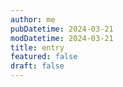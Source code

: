 ```yaml
---
author: me
pubDatetime: 2024-03-21
modDatetime: 2024-03-21
title: entry
featured: false
draft: false
---
```

